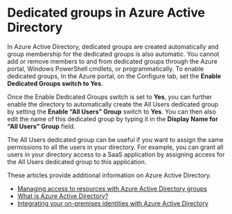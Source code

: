<properties
    pageTitle="Dedicated groups in Azure Active Directory | Microsoft Azure"
    description="Overview of how dedicated groups work in Azure Active Directory and how they are created."
    services="active-directory"
    documentationCenter=""
    authors="curtand"
    manager="stevenpo"
    editor=""
    />

<tags
    ms.service="active-directory"
    ms.workload="identity"
    ms.tgt_pltfrm="na"
    ms.devlang="na"
    ms.topic="article"
    ms.date="11/17/2015"
    ms.author="curtand"/>

# Dedicated groups in Azure Active Directory

In Azure Active Directory, dedicated groups are created automatically and group membership for the dedicated groups is also automatic. You cannot add or remove members to and from dedicated groups through the Azure portal, Windows PowerShell cmdlets, or programmatically. To enable dedicated groups, In the Azure portal, on the Configure tab, set the **Enable Dedicated Groups switch to Yes**.

Once the Enable Dedicated Groups switch is set to **Yes**, you can further enable the directory to automatically create the All Users dedicated group by setting the **Enable “All Users” Group** switch to **Yes**. You can then also edit the name of this dedicated group by typing it in the **Display Name for “All Users” Group** field.

The All Users dedicated group can be useful if you want to assign the same permissions to all the users in your directory. For example, you can grant all users in your directory access to a SaaS application by assigning access for the All Users dedicated group to this application.

These articles provide additional information on Azure Active Directory.

* [Managing access to resources with Azure Active Directory groups](active-directory-manage-groups.md)
* [What is Azure Active Directory?](active-directory-whatis.md)
* [Integrating your on-premises identities with Azure Active Directory](active-directory-aadconnect.md)


